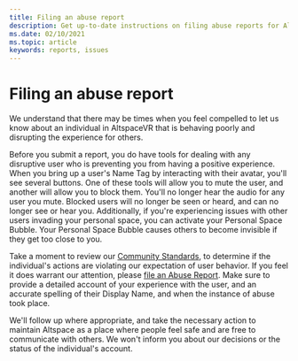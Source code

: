 ```yaml
---
title: Filing an abuse report
description: Get up-to-date instructions on filing abuse reports for AltspaceVR.
ms.date: 02/10/2021
ms.topic: article
keywords: reports, issues
---
```


# Filing an abuse report

We understand that there may be times when you feel compelled to let us know about an individual in AltspaceVR that is behaving poorly and disrupting the experience for others.

Before you submit a report, you do have tools for dealing with any disruptive user who is preventing you from having a positive experience. When you bring up a user's Name Tag by interacting with their avatar, you'll see several buttons. One of these tools will allow you to mute the user, and another will allow you to block them. You'll no longer hear the audio for any user you mute. Blocked users will no longer be seen or heard, and can no longer see or hear you. Additionally, if you're experiencing issues with other users invading your personal space, you can activate your Personal Space Bubble. Your Personal Space Bubble causes others to become invisible if they get too close to you. 

Take a moment to review our [Community Standards](community-standards.md), to determine if the individual's actions are violating our expectation of user behavior. If you feel it does warrant our attention, please [file an Abuse Report](https://help.altvr.com/hc/requests/new?ticket_form_id=360000032154). Make sure to provide a detailed account of your experience with the user, and an accurate spelling of their Display Name, and when the instance of abuse took place. 

We'll follow up where appropriate, and take the necessary action to maintain Altspace as a place where people feel safe and are free to communicate with others. We won't inform you about our decisions or the status of the individual's account.
